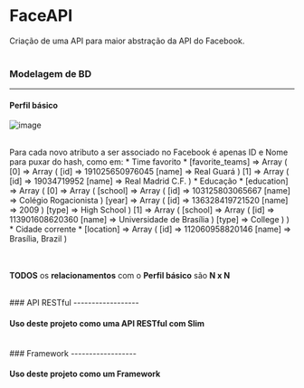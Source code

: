 FaceAPI
=======

Criação de uma API para maior abstração da API do Facebook.
<br><br>

### Modelagem de BD
------------------

#### Perfil básico
 ![image](https://github.com/TonGarcia/FaceAPI/blob/sprint1/FaceApp/modelagem/perfil-basico-RedeSocial.png?raw=true) 
 
 <br>
 Para cada novo atributo a ser associado no Facebook é apenas ID e Nome para puxar do hash, como em: 
 * Time favorito
  * [favorite_teams] => Array ( [0] => Array ( [id] => 191025650976045 [name] => Real Guará ) [1] => Array ( [id] => 19034719952 [name] => Real Madrid C.F. )
 * Educação 
  * [education] => Array ( [0] => Array ( [school] => Array ( [id] => 103125803065667 [name] => Colégio Rogacionista ) [year] => Array ( [id] => 136328419721520 [name] => 2009 ) [type] => High School ) [1] => Array ( [school] => Array ( [id] => 113901608620360 [name] => Universidade de Brasília ) [type] => College ) )
 * Cidade corrente
  * [location] => Array ( [id] => 112060958820146 [name] => Brasília, Brazil )
  

<br><br>
__TODOS__ os __relacionamentos__ com o __Perfil básico__ são __N x N__

<br>
### API RESTful
------------------

#### Uso deste projeto como uma API RESTful com Slim


<br>
### Framework
------------------

#### Uso deste projeto como um Framework





